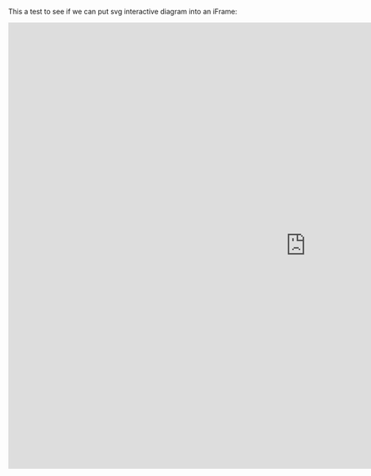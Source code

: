 This a test to see if we can put svg interactive diagram into an iFrame:

<iFrame width="1200px" height="900px" style="border:0px;" src="https://evdev-vm-staging.westus.cloudapp.azure.com/evalcenter/test/svg.html" />
